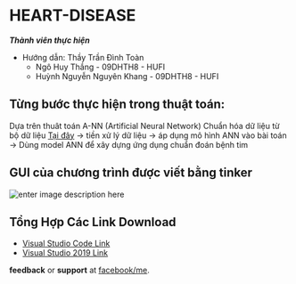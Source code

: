 # HEART-DISEASE


***Thành viên thực hiện*** 

- Hướng dẫn: Thầy Trần Đình Toàn
    + Ngô Huy Thắng - 09DHTH8 - HUFI
    + Huỳnh Nguyễn Nguyên Khang - 09DHTH8 - HUFI
    
## Từng bước thực hiện trong thuật toán:

Dựa trên thuât toán A-NN (Artificial Neural Network)
Chuẩn hóa dữ liệu từ bộ dữ liệu  [Tại đây](https://archive.ics.uci.edu/ml/datasets/heart+disease) -> tiền xử lý dữ liệu -> áp dụng mô hình ANN vào bài toán -> Dùng model ANN để xây dựng ứng dụng chuẩn đoán bệnh tim


## GUI của chương trình được viết bằng tinker

![enter image description here](https://user-images.githubusercontent.com/75923948/120035687-2d3b8680-c029-11eb-976b-b3c550244039.png)


## Tổng Hợp Các Link Download
 - [Visual Studio Code Link](https://drive.google.com/file/d/1sCbXBG9eRv9Zk58c-bp0m7odPLlEw2N5/view?usp=sharing)
 - [Visual Studio 2019 Link](https://drive.google.com/file/d/15hc6zX2mkiTod1af8wgYylzjBcmCjM3R/view?usp=sharing)



**feedback** or **support** at [facebook/me](https://www.facebook.com/profile.php?id=100039855851785).
